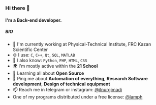 ### Hi there 👋

#### I'm a Back-end developer.

##### BIO

- 🔭 I'm currently working at Physical-Technical Institute, FRC Kazan Scientific Center
- ⚙️ I use: `C`, `C++`, `Qt`, `SQL`, `MATLAB`
- 💬 I also know: `Python`, `PHP`, `HTML`, `CSS`
- 🌍 I'm mostly active within the **21 School**
- 🌱 Learning all about **Open Source**
- 💬 Ping me about **Automation of everything**, **Research Software development**, **Design of technical equipment**
- 📫 Reach me in telegram or instagram: [@ilnurgimadi](https://t.me/ilnurgimadi)
- One of my programs distributed under a free license: [@lamph](https://github.com/llnoor/PROJECT_LAMPh)
